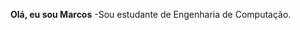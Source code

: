 **Olá, eu sou Marcos**
-Sou estudante de Engenharia de Computação.


<!---
Mvinicius12/Mvinicius12 is a ✨ special ✨ repository because its `README.md` (this file) appears on your GitHub profile.
You can click the Preview link to take a look at your changes.
--->

